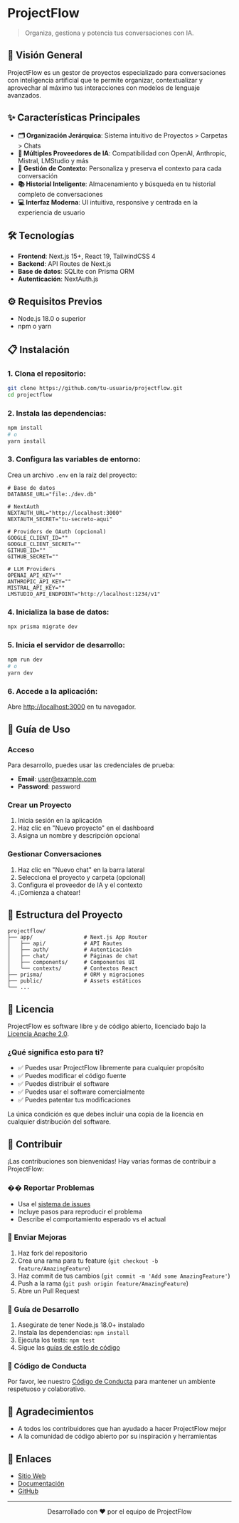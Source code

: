 # ProjectFlow

> Organiza, gestiona y potencia tus conversaciones con IA.

## 🚀 Visión General

ProjectFlow es un gestor de proyectos especializado para conversaciones con inteligencia artificial que te permite organizar, contextualizar y aprovechar al máximo tus interacciones con modelos de lenguaje avanzados.

## ✨ Características Principales

- **🗂️ Organización Jerárquica**: Sistema intuitivo de Proyectos > Carpetas > Chats
- **🔄 Múltiples Proveedores de IA**: Compatibilidad con OpenAI, Anthropic, Mistral, LMStudio y más
- **🧠 Gestión de Contexto**: Personaliza y preserva el contexto para cada conversación
- **📚 Historial Inteligente**: Almacenamiento y búsqueda en tu historial completo de conversaciones
- **💻 Interfaz Moderna**: UI intuitiva, responsive y centrada en la experiencia de usuario

## 🛠️ Tecnologías

- **Frontend**: Next.js 15+, React 19, TailwindCSS 4
- **Backend**: API Routes de Next.js
- **Base de datos**: SQLite con Prisma ORM
- **Autenticación**: NextAuth.js

## ⚙️ Requisitos Previos

- Node.js 18.0 o superior
- npm o yarn

## 📋 Instalación

### 1. Clona el repositorio:

```bash
git clone https://github.com/tu-usuario/projectflow.git
cd projectflow
```

### 2. Instala las dependencias:

```bash
npm install
# o
yarn install
```

### 3. Configura las variables de entorno:

Crea un archivo `.env` en la raíz del proyecto:

```
# Base de datos
DATABASE_URL="file:./dev.db"

# NextAuth
NEXTAUTH_URL="http://localhost:3000"
NEXTAUTH_SECRET="tu-secreto-aqui"

# Providers de OAuth (opcional)
GOOGLE_CLIENT_ID=""
GOOGLE_CLIENT_SECRET=""
GITHUB_ID=""
GITHUB_SECRET=""

# LLM Providers
OPENAI_API_KEY=""
ANTHROPIC_API_KEY=""
MISTRAL_API_KEY=""
LMSTUDIO_API_ENDPOINT="http://localhost:1234/v1"
```

### 4. Inicializa la base de datos:

```bash
npx prisma migrate dev
```

### 5. Inicia el servidor de desarrollo:

```bash
npm run dev
# o
yarn dev
```

### 6. Accede a la aplicación:

Abre [http://localhost:3000](http://localhost:3000) en tu navegador.

## 📱 Guía de Uso

### Acceso

Para desarrollo, puedes usar las credenciales de prueba:
- **Email**: user@example.com
- **Password**: password

### Crear un Proyecto

1. Inicia sesión en la aplicación
2. Haz clic en "Nuevo proyecto" en el dashboard
3. Asigna un nombre y descripción opcional

### Gestionar Conversaciones

1. Haz clic en "Nuevo chat" en la barra lateral
2. Selecciona el proyecto y carpeta (opcional)
3. Configura el proveedor de IA y el contexto
4. ¡Comienza a chatear!

## 📂 Estructura del Proyecto

```
projectflow/
├── app/                # Next.js App Router
│   ├── api/            # API Routes
│   ├── auth/           # Autenticación
│   ├── chat/           # Páginas de chat
│   ├── components/     # Componentes UI
│   └── contexts/       # Contextos React
├── prisma/             # ORM y migraciones
├── public/             # Assets estáticos
└── ...
```

## 📄 Licencia

ProjectFlow es software libre y de código abierto, licenciado bajo la [Licencia Apache 2.0](LICENSE).

### ¿Qué significa esto para ti?

- ✅ Puedes usar ProjectFlow libremente para cualquier propósito
- ✅ Puedes modificar el código fuente
- ✅ Puedes distribuir el software
- ✅ Puedes usar el software comercialmente
- ✅ Puedes patentar tus modificaciones

La única condición es que debes incluir una copia de la licencia en cualquier distribución del software.

## 👥 Contribuir

¡Las contribuciones son bienvenidas! Hay varias formas de contribuir a ProjectFlow:

### �� Reportar Problemas
- Usa el [sistema de issues](https://github.com/tu-usuario/projectflow/issues)
- Incluye pasos para reproducir el problema
- Describe el comportamiento esperado vs el actual

### 🔧 Enviar Mejoras
1. Haz fork del repositorio
2. Crea una rama para tu feature (`git checkout -b feature/AmazingFeature`)
3. Haz commit de tus cambios (`git commit -m 'Add some AmazingFeature'`)
4. Push a la rama (`git push origin feature/AmazingFeature`)
5. Abre un Pull Request

### 🧪 Guía de Desarrollo
1. Asegúrate de tener Node.js 18.0+ instalado
2. Instala las dependencias: `npm install`
3. Ejecuta los tests: `npm test`
4. Sigue las [guías de estilo de código](CONTRIBUTING.md)

### 🤝 Código de Conducta
Por favor, lee nuestro [Código de Conducta](CODE_OF_CONDUCT.md) para mantener un ambiente respetuoso y colaborativo.

## 🙏 Agradecimientos

- A todos los contribuidores que han ayudado a hacer ProjectFlow mejor
- A la comunidad de código abierto por su inspiración y herramientas

## 🔗 Enlaces

- [Sitio Web](https://projectflow.uno)
- [Documentación](https://projectflow.uno/docs)
- [GitHub](https://github.com/tu-usuario/projectflow)

---

<p align="center">
  Desarrollado con ❤️ por el equipo de ProjectFlow
</p>

